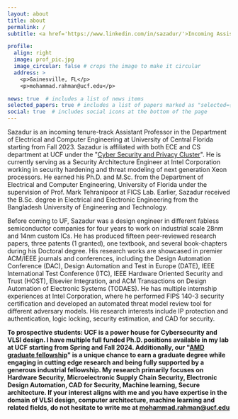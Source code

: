 ```yaml
---
layout: about
title: about
permalink: /
subtitle: <a href='https://www.linkedin.com/in/sazadur/'>Incoming Assistant Professor @ECE, UCF</a>

profile:
  align: right
  image: prof_pic.jpg
  image_circular: false # crops the image to make it circular
  address: >
    <p>Gainesville, FL</p>
    <p>mohammad.rahman@ucf.edu</p>

news: true  # includes a list of news items
selected_papers: true # includes a list of papers marked as "selected={true}"
social: true  # includes social icons at the bottom of the page
---
```


Sazadur is an incoming tenure-track Assistant Professor in the Department of Electrical and Computer Engineering at University of Central Florida starting from Fall 2023. Sazadur is affiliated with both ECE and CS department at UCF under the "<a href='https://cyber.cs.ucf.edu/'>Cyber Security and Privacy Cluster</a>". He is currently serving as a Security Architecture Engineer at Intel Corporation working in security hardening and threat modeling of next generation Xeon processors. He earned his Ph.D. and M.Sc. from the Department of Electrical and Computer Engineering, University of Florida under the supervision of Prof. Mark Tehranipoor at FICS Lab. Earlier, Sazadur received the B.Sc. degree in Electrical and Electronic Engineering from the Bangladesh University of Engineering and Technology.

Before coming to UF, Sazadur was a design engineer in different fabless semiconductor companies for four years to work on industrial scale 28nm and 14nm custom ICs. He has produced fifteen peer-reviewed research papers, three patents (1 granted), one textbook, and several book-chapters during his Doctoral degree. His research works are showcased in premier ACM/IEEE journals and conferences, including the Design Automation Conference (DAC), Design Automation and Test in Europe (DATE), IEEE International Test Conference (ITC), IEEE Hardware Oriented Security and Trust (HOST), Elsevier Integration, and ACM Transactions on Design Automation of Electronic Systems (TODAES). He has multiple internship experiences at Intel Corporation, where he performed FIPS 140-3 security certification and developed an automated threat model review tool for different adversary models. His research interests include IP protection and authentication, logic locking, security estimation, and CAD for security. 

**To prospective students: UCF is a power house for Cybersecurity and VLSI design. I have multiple full funded Ph.D. positions available in my lab at UCF starting from Spring and Fall 2024. Additionally, our "<a href='https://lnkd.in/ePS7k5Nq'>AMD graduate fellowship</a>" is a unique chance to earn a graduate degree while engaging in cutting edge research and being fully supported by a generous industrial fellowship. My research primarily focuses on Hardware Security, Microelectronic Supply Chain Security, Electronic Design Automation, CAD for Security, Machine learning, Secure architecture. If your interest aligns with me and you have expertise in the domain of VLSI design, computer architecture, machine learning and related fields, do not hesitate to write me at mohammad.rahman@ucf.edu**
